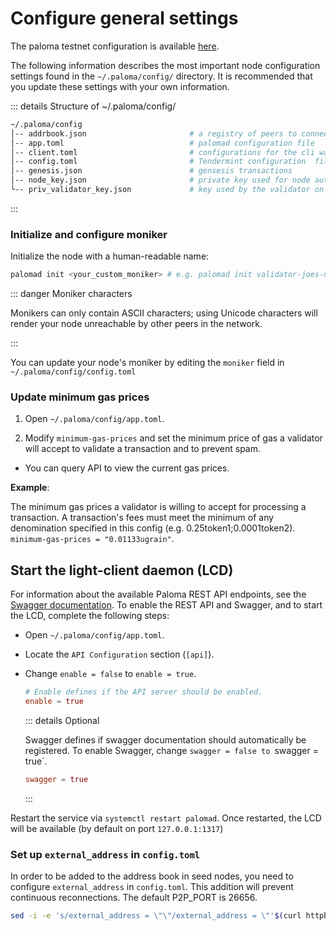 # Configure general settings

The paloma testnet configuration is available [here](https://github.com/palomachain/testnet).

The following information describes the most important node configuration 
settings found in the `~/.paloma/config/` directory. It is 
recommended that you update these settings with your own information.

::: details Structure of ~/.paloma/config/

```bash
~/.paloma/config
│-- addrbook.json                       # a registry of peers to connect to
│-- app.toml                            # palomad configuration file
│-- client.toml                         # configurations for the cli wallet (ex Palomacli)
│-- config.toml                         # Tendermint configuration  file
│-- genesis.json                        # gensesis transactions
│-- node_key.json                       # private key used for node authentication in the p2p protocol (its corresponding public key is the nodeid)
└-- priv_validator_key.json             # key used by the validator on the node to sign blocks
```

:::

### Initialize and configure moniker

Initialize the node with a human-readable name:

```bash
palomad init <your_custom_moniker> # e.g. palomad init validator-joes-node
```

::: danger Moniker characters

Monikers can only contain ASCII characters; using Unicode characters 
will render your node unreachable by other peers in the network.

:::

You can update your node's moniker by editing the `moniker` field 
in `~/.paloma/config/config.toml`

### Update minimum gas prices

1. Open `~/.paloma/config/app.toml`.

2. Modify `minimum-gas-prices` and set the minimum price of gas a validator 
   will accept to validate a transaction and to prevent spam.

- You can query API to view the current 
  gas prices.

**Example**:

The minimum gas prices a validator is willing to accept for processing a
transaction. A transaction's fees must meet the minimum of any denomination
specified in this config (e.g. 0.25token1;0.0001token2).
`minimum-gas-prices = "0.01133ugrain"`.

## Start the light-client daemon (LCD)

For information about the available Paloma REST API endpoints, see the 
[Swagger documentation](https://lcd.Paloma.dev/swagger/). To enable the REST 
API and Swagger, and to start the LCD, complete the following steps:

- Open `~/.paloma/config/app.toml`.
- Locate the `API Configuration` section (`[api]`).
- Change `enable = false` to `enable = true`.

   ```toml
   # Enable defines if the API server should be enabled.
   enable = true
   ```

   ::: details Optional

   Swagger defines if swagger documentation should automatically be 
   registered. To enable Swagger, change `swagger = false to `swagger = true`.

   ```toml
   swagger = true
   ```

   :::

Restart the service via `systemctl restart palomad`. Once restarted, the LCD 
will be available (by default on port `127.0.0.1:1317`)

### Set up `external_address` in `config.toml`

In order to be added to the address book in seed nodes, you need to configure 
`external_address` in `config.toml`.  This addition will prevent continuous reconnections. 
The default P2P_PORT is 26656.

   ```sh
   sed -i -e 's/external_address = \"\"/external_address = \"'$(curl httpbin.org/ip | jq -r .origin)':26656\"/g' ~/.paloma/config/config.toml
   ```
